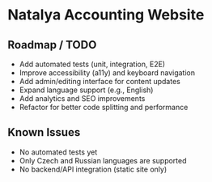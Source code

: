 # Natalya Accounting Website

## Roadmap / TODO
- Add automated tests (unit, integration, E2E)
- Improve accessibility (a11y) and keyboard navigation
- Add admin/editing interface for content updates
- Expand language support (e.g., English)
- Add analytics and SEO improvements
- Refactor for better code splitting and performance

## Known Issues
- No automated tests yet
- Only Czech and Russian languages are supported
- No backend/API integration (static site only)